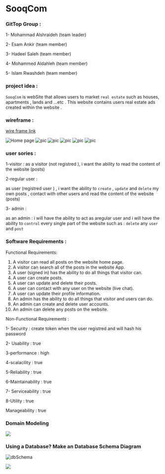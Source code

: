 # SooqCom

### GitTop Group :

1- Mohammad Alshraideh (team leader)

2- Esam Ankir (team member)

3- Hadeel Saleh (team member)

4- Mohammed Aldahleh (team member)

5- Islam Rwashdeh (team member)


### project idea : 
 
 `SooqCom` is webSite that allows users to market `real estate` such as houses, apartments , lands and ...etc . 
 This website contains users real estate ads created within the website .




### wireframe : 
[wire frame link](https://rp.mockplus.com/run/cwwT2JOHig/VnziwrSIn1?cps=expand&rps=expand&nav=1&ha=0&la=0&fc=0&out=1&rt=1)

![Home page](./assets/home.png)
![pic](./assets/sinin.jpg)
![pic](./assets/sinup.jpg)
![pic](./assets/usrpage.jpg)
![pic](./assets/userprof.jpg)
![pic](./assets/createpage.jpg)

### user sories : 

1-visitor : 
 as a visitor (not registred ), i want the ability to read the content of the website (posts) 

2-regular user : 

as user (registred user ) , i want the ability to `create` , `update` and `delete` my own posts ,
contact with other users and read the content of the website (posts)

3- admin : 

as an admin : i will have the ability to act as aregular user and  i will have the ability to `control` every single part of the website such as : `delete` any `user` and `post`

### Software Requirements :

Functional Requirements:

1. A visitor can read all posts on the website home page.
2. A visitor can search all of the posts in the website App.
3. A user (signed in) has the ability to do all things that visitor can.
4. A user can create posts.
5. A user can update and delete their posts.
6. A user can contact with any user on the website (live chat).
7. A user can update their profile information.
8. An admin has the ability to do all things that visitor and users can do.
9. An admin can create and delete user accounts.
10. An admin can delete any posts on the website.

Non-Functional Requirements : 

1- Security  :  create token when the user registred and will hash his password 

2- Usability : true

3-performance  : high 

4-scalacility : true

5-Reliability : true

6-Maintainability : true

7- Serviceability : true

8-Utility : true

Manageability : true


### Domain Modeling

![](./assets/midDomain.PNG)

### Using a Database? Make an Database Schema Diagram

![dbSchema](./assets/dbSchema.PNG)


![](./assets/db.PNG)

